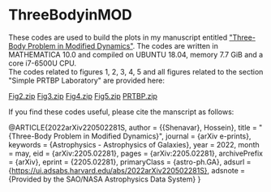 # ThreeBodyinMOD
These codes are used to build the plots in my manuscript entitled ["Three-Body Problem in Modified Dynamics"](https://arxiv.org/abs/2205.02281). The codes are written in MATHEMATICA 10.0 and compiled on UBUNTU 18.04, memory 7.7 GiB and a core i7-6500U CPU.  
The codes related to figures 1, 2, 3, 4, 5 and all figures related to the section "Simple PRTBP Laboratory" are provided here: 

[Fig2.zip](https://github.com/Shenavar/ThreeBodyinMOD/files/8618169/Fig2.zip)
[Fig3.zip](https://github.com/Shenavar/ThreeBodyinMOD/files/8618185/Fig3.zip)
[Fig4.zip](https://github.com/Shenavar/ThreeBodyinMOD/files/8618206/Fig4.zip)
[Fig5.zip](https://github.com/Shenavar/ThreeBodyinMOD/files/8618226/Fig5.zip)
[PRTBP.zip](https://github.com/Shenavar/ThreeBodyinMOD/files/8618297/PRTBP.zip)



If you find these codes useful, please cite the manscript as follows:

@ARTICLE{2022arXiv220502281S,
       author = {{Shenavar}, Hossein},
        title = "{Three-Body Problem in Modified Dynamics}",
      journal = {arXiv e-prints},
     keywords = {Astrophysics - Astrophysics of Galaxies},
         year = 2022,
        month = may,
          eid = {arXiv:2205.02281},
        pages = {arXiv:2205.02281},
archivePrefix = {arXiv},
       eprint = {2205.02281},
 primaryClass = {astro-ph.GA},
       adsurl = {https://ui.adsabs.harvard.edu/abs/2022arXiv220502281S},
      adsnote = {Provided by the SAO/NASA Astrophysics Data System}
}
